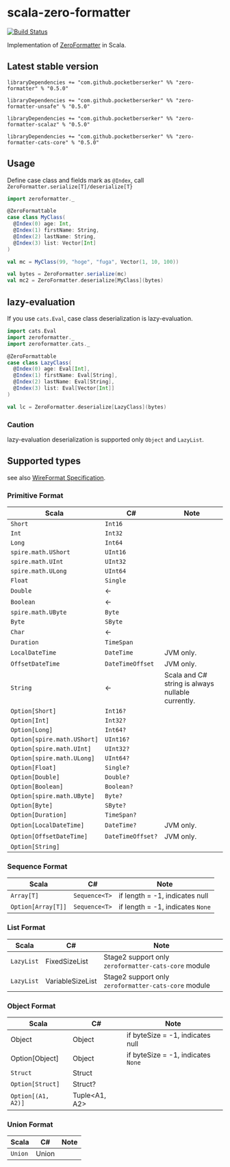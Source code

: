# scala-zero-formatter

[![Build Status](https://travis-ci.org/pocketberserker/scala-zero-formatter.svg?branch=master)](https://travis-ci.org/pocketberserker/scala-zero-formatter)

Implementation of [ZeroFormatter](https://github.com/neuecc/ZeroFormatter) in Scala.

## Latest stable version

```
libraryDependencies += "com.github.pocketberserker" %% "zero-formatter" % "0.5.0"
```

```
libraryDependencies += "com.github.pocketberserker" %% "zero-formatter-unsafe" % "0.5.0"
```

```
libraryDependencies += "com.github.pocketberserker" %% "zero-formatter-scalaz" % "0.5.0"
```

```
libraryDependencies += "com.github.pocketberserker" %% "zero-formatter-cats-core" % "0.5.0"
```

## Usage

Define case class and fields mark as `@Index`, call `ZeroFormatter.serialize[T]/deserialize[T}`

```scala
import zeroformatter._

@ZeroFormattable
case class MyClass(
  @Index(0) age: Int,
  @Index(1) firstName: String,
  @Index(2) lastName: String,
  @Index(3) list: Vector[Int]
)

val mc = MyClass(99, "hoge", "fuga", Vector(1, 10, 100))

val bytes = ZeroFormatter.serialize(mc)
val mc2 = ZeroFormatter.deserialize[MyClass](bytes)
```

## lazy-evaluation

If you use `cats.Eval`, case class deserialization is lazy-evaluation.

```scala
import cats.Eval
import zeroformatter._
import zeroformatter.cats._

@ZeroFormattable
case class LazyClass(
  @Index(0) age: Eval[Int],
  @Index(1) firstName: Eval[String],
  @Index(2) lastName: Eval[String],
  @Index(3) list: Eval[Vector[Int]]
)

val lc = ZeroFormatter.deserialize[LazyClass](bytes)
```

### Caution

lazy-evaluation deserialization is supported only `Object` and `LazyList`.

## Supported types

see also [WireFormat Specification](https://github.com/neuecc/ZeroFormatter/tree/1.5.7#wireformat-specification).

### Primitive Format

| Scala | C# | Note |
| ---- | ---- | --- |
| `Short` | `Int16` | |
| `Int` | `Int32`| |
| `Long` | `Int64` | |
| `spire.math.UShort` | `UInt16` | |
| `spire.math.UInt` | `UInt32` | |
| `spire.math.ULong` | `UInt64` | |
| `Float` | `Single` | |
| `Double` | ← | |
| `Boolean` | ← | |
| `spire.math.UByte` | `Byte` | |
| `Byte` | `SByte` | |
| `Char` | ← | |
| `Duration` | `TimeSpan` | |
| `LocalDateTime` | `DateTime` | JVM only. |
| `OffsetDateTime` | `DateTimeOffset` | JVM only. |
| `String` | ← | Scala and C# string is always nullable currently. |
| `Option[Short]` | `Int16?` | |
| `Option[Int]` | `Int32?`| |
| `Option[Long]` | `Int64?` | |
| `Option[spire.math.UShort]` | `UInt16?` | |
| `Option[spire.math.UInt]` | `UInt32?` | |
| `Option[spire.math.ULong]` | `UInt64?` | |
| `Option[Float]` | `Single?` | |
| `Option[Double]` | `Double?` | |
| `Option[Boolean]` | `Boolean?` | |
| `Option[spire.math.UByte]` | `Byte?` | |
| `Option[Byte]` | `SByte?` | |
| `Option[Duration]` | `TimeSpan?` | |
| `Option[LocalDateTime]` | `DateTime?` | JVM only. |
| `Option[OffsetDateTime]` | `DateTimeOffset?` | JVM only. |
| `Option[String]` | | |

### Sequence Format

| Scala | C# | Note |
| ---- | ---- | --- |
| `Array[T]` | `Sequence<T>` | if length = -1, indicates null |
| `Option[Array[T]]` | `Sequence<T>` | if length = -1, indicates `None` |

### List Format

| Scala | C# | Note |
| ---- | ---- | --- |
| `LazyList` | FixedSizeList | Stage2 support only `zeroformatter-cats-core` module |
| `LazyList` | VariableSizeList | Stage2 support only `zeroformatter-cats-core` module |

### Object Format

| Scala | C# | Note |
| ---- | ---- | --- |
| Object | Object | if byteSize = -1, indicates null |
| Option[Object] | Object | if byteSize = -1, indicates `None` |
| `Struct` | Struct | |
| `Option[Struct]` | Struct? | |
| `Option[(A1, A2)]` | Tuple<A1, A2> | |

### Union Format

| Scala | C# | Note |
| ---- | ---- | --- |
| `Union` | Union | |
